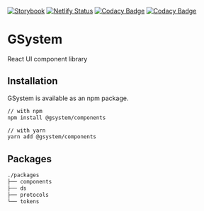 [![Storybook](https://cdn.jsdelivr.net/gh/storybookjs/brand@master/badge/badge-storybook.svg)](https://objective-panini-639144.netlify.app)
 [![Netlify Status](https://api.netlify.com/api/v1/badges/4f72c65f-47f7-4f73-8a1e-1ea9afdd17cc/deploy-status)](https://app.netlify.com/sites/objective-panini-639144/deploys) [![Codacy Badge](https://api.codacy.com/project/badge/Grade/15771a8c22dd44b6a16283e09cdb977f)](https://app.codacy.com/gh/gstudioapp/gsystem?utm_source=github.com&utm_medium=referral&utm_content=gstudioapp/gsystem&utm_campaign=Badge_Grade_Dashboard) [![Codacy Badge](https://app.codacy.com/project/badge/Coverage/5a71ae4db894401399637dd07f254ca6)](https://www.codacy.com/gh/gstudioapp/gsystem?utm_source=github.com&utm_medium=referral&utm_content=gstudioapp/gsystem&utm_campaign=Badge_Coverage) 

# GSystem

React UI component library

## Installation

GSystem is available as an npm package.

```bash
// with npm
npm install @gsystem/components

// with yarn
yarn add @gsystem/components
```

## Packages

```bash
./packages
├── components
├── ds
├── protocols
└── tokens
```
